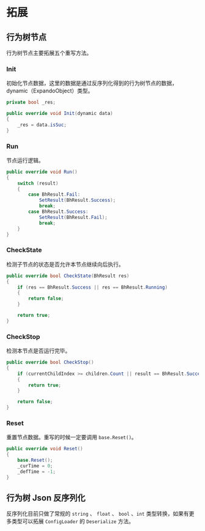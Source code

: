 # 拓展

## 行为树节点

行为树节点主要拓展五个重写方法。

### Init

初始化节点数据，这里的数据是通过反序列化得到的行为树节点的数据，dynamic（ExpandoObject）类型。

```C# 测试节点案例
private bool _res;

public override void Init(dynamic data)
{
    _res = data.isSuc;
}
```

### Run

节点运行逻辑。

```C# 反向节点案例
public override void Run()
{
    switch (result)
    {
        case BhResult.Fail:
            SetResult(BhResult.Success);
            break;
        case BhResult.Success:
            SetResult(BhResult.Fail);
            break;
    }
}
```

### CheckState

检测子节点的状态是否允许本节点继续向后执行。

```C# 选择节点案例
public override bool CheckState(BhResult res)
{
    if (res == BhResult.Success || res == BhResult.Running)
    {
        return false;
    }

    return true;
}
```

### CheckStop

检测本节点是否运行完毕。

```C# 选择节点案例
public override bool CheckStop()
{
    if (currentChildIndex >= children.Count || result == BhResult.Success)
    {
        return true;
    }

    return false;
}
```

### Reset

重置节点数据。重写的时候一定要调用 `base.Reset()`。

```C# 等待节点案例
public override void Reset()
{
    base.Reset();
    _curTime = 0;
    _defTime = -1;
}
```

## 行为树 Json 反序列化

反序列化目前只做了常规的 `string` 、 `float` 、 `bool` 、`int` 类型转换，如果有更多类型可以拓展 `ConfigLoader` 的 `Deserialize` 方法。
